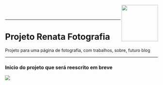 <img src="https://i.imgur.com/C3zYww2.png" width="120" align="right"><br><br><hr>

# Projeto Renata Fotografia

Projeto para uma página de fotografia, com trabalhos, sobre, futuro blog

<hr>

### Inicio do projeto que será reescrito em breve

![](https://i.imgur.com/pMPiNH3.png)